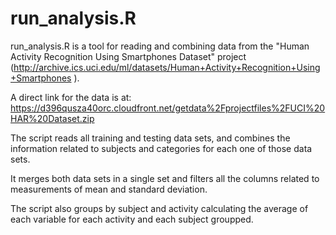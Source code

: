 # run_analysis.R

run_analysis.R is a tool for reading and combining data from the 
"Human Activity Recognition Using Smartphones Dataset" project (http://archive.ics.uci.edu/ml/datasets/Human+Activity+Recognition+Using+Smartphones ).

A direct link for the data is at:
https://d396qusza40orc.cloudfront.net/getdata%2Fprojectfiles%2FUCI%20HAR%20Dataset.zip

The script reads all training and testing data sets, and combines the information
related to subjects and categories for each one of those data sets. 

It merges both data sets in a single set and filters all the columns related to
measurements of mean and standard deviation.

The script also groups by subject and activity  calculating the average of each 
variable for each activity and each subject groupped.